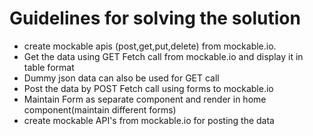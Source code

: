 # Guidelines for solving the solution
- create mockable apis (post,get,put,delete) from mockable.io.
- Get the data using GET Fetch call from mockable.io and display it in table format
- Dummy json data can also be used for GET call
- Post the data by POST Fetch call using forms to mockable.io
- Maintain Form as separate component and render in home component(maintain different forms)
- create mockable API's from mockable.io for posting the data

 